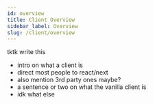 ```yaml
---
id: overview
title: Client Overview
sidebar_label: Overview
slug: /client/overview
---
```


tktk write this

- intro on what a client is
- direct most people to react/next
- also mention 3rd party ones maybe?
- a sentence or two on what the vanilla client is
- idk what else
